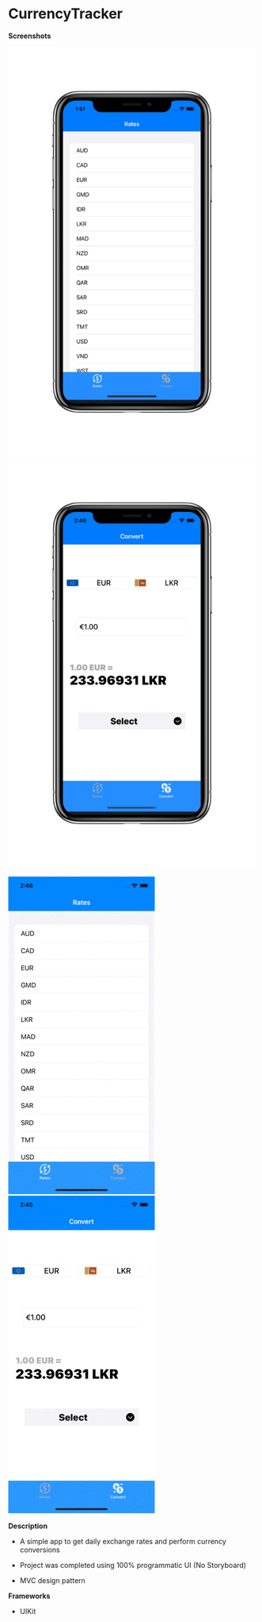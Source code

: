# CurrencyTracker

**Screenshots**

<img src="Screenshots/rates-screen.png" width="500">    <img src="Screenshots/convert-screen.png" width="500">

![](Screenshots/rates.gif)    ![](Screenshots/convert.gif)   

**Description**

* A simple app to get daily exchange rates and perform currency conversions

* Project was completed using 100% programmatic UI (No Storyboard)

* MVC design pattern


**Frameworks**

* UIKit
